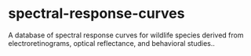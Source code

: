 # spectral-response-curves
A database of spectral response curves for wildlife species derived from electroretinograms, optical reflectance, and behavioral studies..
